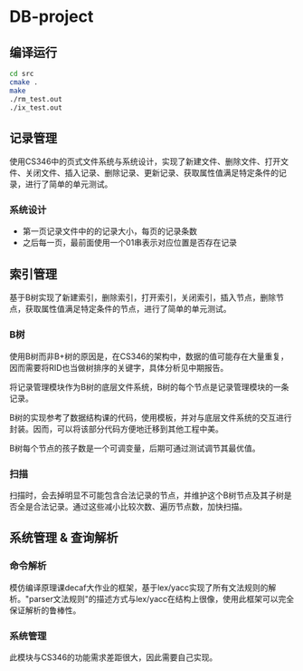 # DB-project
## 编译运行
```sh
cd src
cmake .
make
./rm_test.out
./ix_test.out
```
## 记录管理
使用CS346中的页式文件系统与系统设计，实现了新建文件、删除文件、打开文件、关闭文件、插入记录、删除记录、更新记录、获取属性值满足特定条件的记录，进行了简单的单元测试。
### 系统设计
* 第一页记录文件中的的记录大小，每页的记录条数
* 之后每一页，最前面使用一个01串表示对应位置是否存在记录

## 索引管理
基于B树实现了新建索引，删除索引，打开索引，关闭索引，插入节点，删除节点，获取属性值满足特定条件的节点，进行了简单的单元测试。

### B树

使用B树而非B+树的原因是，在CS346的架构中，数据的值可能存在大量重复，因而需要将RID也当做树排序的关键字，具体分析见中期报告。

将记录管理模块作为B树的底层文件系统，B树的每个节点是记录管理模块的一条记录。

B树的实现参考了数据结构课的代码，使用模板，并对与底层文件系统的交互进行封装。因而，可以将该部分代码方便地迁移到其他工程中美。

B树每个节点的孩子数是一个可调变量，后期可通过测试调节其最优值。

### 扫描
扫描时，会去掉明显不可能包含合法记录的节点，并维护这个B树节点及其子树是否全是合法记录。通过这些减小比较次数、遍历节点数，加快扫描。

## 系统管理 & 查询解析

### 命令解析

模仿编译原理课decaf大作业的框架，基于lex/yacc实现了所有文法规则的解析。"parser文法规则"的描述方式与lex/yacc在结构上很像，使用此框架可以完全保证解析的鲁棒性。

### 系统管理

此模块与CS346的功能需求差距很大，因此需要自己实现。